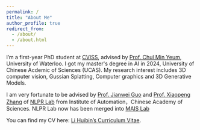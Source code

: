 ```yaml
---
permalink: /
title: "About Me"
author_profile: true
redirect_from: 
  - /about/
  - /about.html
---
```



I’m a first-year PhD student at [CVISS](https://cviss.net/), advised by [Prof. Chul Min Yeum](https://www.linkedin.com/in/chul-min-yeum-29b60224a/), University of Waterloo.
I got my master's degree in AI in 2024, University of Chinese Acdemic of Sciences (UCAS).
My research interest includes 3D computer vision, Gussian Splatting, Computer graphics and 3D Generative Models.

I am very fortunate to be advised by [Prof. Jianwei Guo](https://jianweiguo.net/) and [Prof. Xiaopeng Zhang](https://people.ucas.ac.cn/~zhangxiaopeng?language=en) of [NLPR Lab](https://nlpr-web.ia.ac.cn/en/) from Institute of Automation，Chinese Academy of Sciences. NLPR Lab now has been merged into [MAIS Lab](https://mais.ia.ac.cn/)

You can find my CV here: [Li Huibin’s Curriculum Vitae](../assets/cv/cv_job_20240417.pdf).

<!-- I’m actively seeking opportunities to pursue a Phd’s degree starting from Winter and Fall 2025. -->
